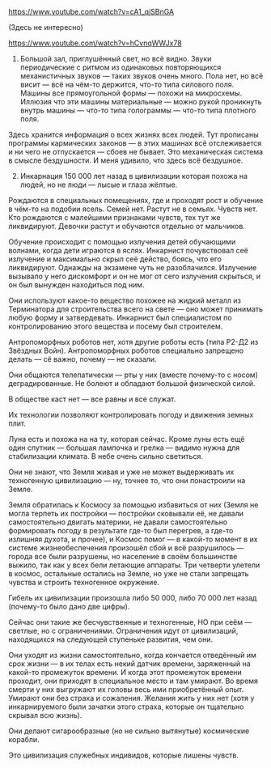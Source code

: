 https://www.youtube.com/watch?v=cA1_qjSBnGA

(Здесь не интересно)

https://www.youtube.com/watch?v=hCvnqWWJx78

1) Большой зал, приглушённый свет, но всё видно. Звуки периодические с ритмом из одинаковых повторяющихся механистичных звуков — таких звуков очень много. Пола нет, но всё висит — всё на чём-то держится, что-то типа силового поля. Машины все прямоугольной формы — похожи на микросхемы. Иллюзия что эти машины материальные — можно рукой проникнуть внутрь машины — что-то типа голограммы — что-то типа плотного поля.

Здесь хранится информация о всех жизнях всех людей. Тут прописаны программы кармических законов — в этих машинах всё отслеживается и ни чего не отпускается — сбоев не бывает. Это механическая система в смысле бездушности. И меня удивило, что здесь всё бездушное. 

2) Инкарнация 150 000 лет назад в цивилизации которая похожа на людей, но не люди — лысые и глаза жёлтые.

Рождаются в специальных помещениях, где и проходят рост и обучение в чём-то на подобии ясель. Семей нет. Растут не в семьях. Чувств нет. Кто рождаются с малейшими признаками чувств, тех тут же ликвидируют. Девочки растут и обучаются отдельно от мальчиков.

Обучение происходит с помощью излучения детей обучающими волнами, когда дети играются в яслях. Инкарнист почувствовал сеё излучение и максимально скрыл сеё действо, боясь, что его ликвидируют. Однажды на экзамене чуть не разоблачился. Излучение вызывало у него дискомфорт и он не мог от сего излучения скрыться, и он был вынужден находиться под ним.

Они используют какое-то вещество похожее на жидкий металл из Терминатора для строительства всего на свете — оно может принимать любую форму и затвердевать. Инкарнист был специалистом по контролированию этого вещества и посему был строителем. 

Антропоморфных роботов нет, хотя другие роботы есть (типа Р2-Д2 из Звёздных Войн). Антропоморфных роботов специально запрещено делать — сё важно, почему — не сказали.

Они общаются телепатически — рты у них (вместе почему-то с носом) деградированные. Не болеют и обладают большой физической силой.

В обществе каст нет — все равны и все служат.

Их технологии позволяют контролировать погоду и движения земных плит.

Луна есть и похожа на на ту, которая сейчас. Кроме луны есть ещё один спутник — большая лампочка и грелка — видимо нужна для стабилизации климата. В небе очень сильно светиться.

Они не знают, что Земля живая и уже не может выдерживать их техногенную цивилизацию — ну, точнее то, что они понастроили на Земле.

Земля обратилась к Космосу за помощью избавиться от них (Земля не могла терпеть их постройки — постройки сковывали её, не давали самостоятельно двигать материки, не давали самостоятельно формировать погоду в результате где-то был перегрев, а где-то излишняя духота, и прочее), и Космос помог — в какой-то момент в их системе жизнеобеспечения произошёл сбой и всё разрушилось — города все были разрушены, но население в своём большинстве выжило, так как у всех бели летающие аппараты. Три четверти улетели в космос, остальные остались на Земле, но уже не стали запрещать чувства и строить техногенное окружение.

Гибель их цивилизации произошла либо 50 000, либо 70 000 лет назад (почему-то было дано две цифры).

Сейчас они такие же бесчувственные и техногенные, НО при сеём — светлые, но с ограничениями. Ограничения идут от цивилизаций, находящихся на следующей ступеньке развития, чем они.

Они уходят из жизни самостоятельно, когда кончается отведённый им срок жизни — в их телах есть некий датчик времени, заряженный на какой-то промежуток времени. И когда этот промежуток времени проходит, они приходят в специальное место и там умирают. Во время смерти у них выгружают их головы весь ими приобретённый опыт. Умирают они без страха и сожаления. Желания жить у них нет (хотя у инкарнируемого были зачатки этого страха, которые он тщательно скрывал всю жизнь).

Они делают сигарообразные (но не сильно вытянутые) космические корабли.

Это цивилизация служебных индивидов, которые лишены чувств.
